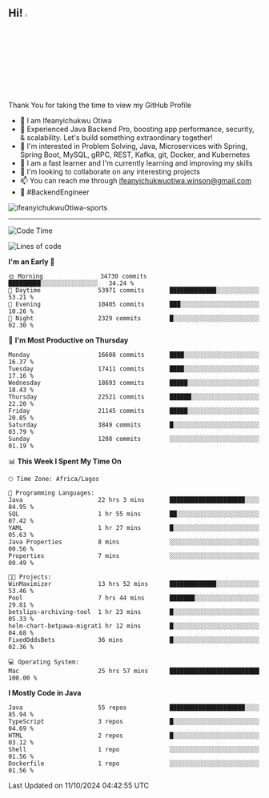 <!-- BLOG-POST-LIST:START --><!-- BLOG-POST-LIST:END -->

## Hi! <img src="https://media.giphy.com/media/hvRJCLFzcasrR4ia7z/giphy.gif" width="4%"> 

Thank You for taking the time to view my GitHub Profile

- 👋 I am Ifeanyichukwu Otiwa
- 🚀 Experienced Java Backend Pro, boosting app performance, security, & scalability. Let's build something extraordinary together!
- 👀 I'm interested in Problem Solving, Java, Microservices with Spring, Spring Boot, MySQL, gRPC, REST, Kafka, git, Docker, and Kubernetes
- 🌱 I am a fast learner and I'm currently learning and improving my skills
- 💞️ I'm looking to collaborate on any interesting projects
- 📫 You can reach me through ifeanyichukwuotiwa.winson@gmail.com
- 🚀 #BackendEngineer

<p align="left" marginTop="10px"> <img src="https://komarev.com/ghpvc/?username=ifeanyichukwuOtiwa-sports&label=Profile%20views&color=0e75b6&style=for-the-badge" alt="ifeanyichukwuOtiwa-sports" /> </p>

***

<!--START_SECTION:waka-->
![Code Time](http://img.shields.io/badge/Code%20Time-2%2C974%20hrs%2051%20mins-blue)

![Lines of code](https://img.shields.io/badge/From%20Hello%20World%20I%27ve%20Written-24.7%20million%20lines%20of%20code-blue)

**I'm an Early 🐤** 

```text
🌞 Morning                34730 commits       █████████░░░░░░░░░░░░░░░░   34.24 % 
🌆 Daytime                53971 commits       █████████████░░░░░░░░░░░░   53.21 % 
🌃 Evening                10405 commits       ███░░░░░░░░░░░░░░░░░░░░░░   10.26 % 
🌙 Night                  2329 commits        █░░░░░░░░░░░░░░░░░░░░░░░░   02.30 % 
```
📅 **I'm Most Productive on Thursday** 

```text
Monday                   16608 commits       ████░░░░░░░░░░░░░░░░░░░░░   16.37 % 
Tuesday                  17411 commits       ████░░░░░░░░░░░░░░░░░░░░░   17.16 % 
Wednesday                18693 commits       █████░░░░░░░░░░░░░░░░░░░░   18.43 % 
Thursday                 22521 commits       ██████░░░░░░░░░░░░░░░░░░░   22.20 % 
Friday                   21145 commits       █████░░░░░░░░░░░░░░░░░░░░   20.85 % 
Saturday                 3849 commits        █░░░░░░░░░░░░░░░░░░░░░░░░   03.79 % 
Sunday                   1208 commits        ░░░░░░░░░░░░░░░░░░░░░░░░░   01.19 % 
```


📊 **This Week I Spent My Time On** 

```text
🕑︎ Time Zone: Africa/Lagos

💬 Programming Languages: 
Java                     22 hrs 3 mins       █████████████████████░░░░   84.95 % 
SQL                      1 hr 55 mins        ██░░░░░░░░░░░░░░░░░░░░░░░   07.42 % 
YAML                     1 hr 27 mins        █░░░░░░░░░░░░░░░░░░░░░░░░   05.63 % 
Java Properties          8 mins              ░░░░░░░░░░░░░░░░░░░░░░░░░   00.56 % 
Properties               7 mins              ░░░░░░░░░░░░░░░░░░░░░░░░░   00.49 % 

🐱‍💻 Projects: 
WinMaximizer             13 hrs 52 mins      █████████████░░░░░░░░░░░░   53.46 % 
Pool                     7 hrs 44 mins       ███████░░░░░░░░░░░░░░░░░░   29.81 % 
betslips-archiving-tool  1 hr 23 mins        █░░░░░░░░░░░░░░░░░░░░░░░░   05.33 % 
helm-chart-betpawa-migrat1 hr 12 mins        █░░░░░░░░░░░░░░░░░░░░░░░░   04.68 % 
FixedOddsBets            36 mins             █░░░░░░░░░░░░░░░░░░░░░░░░   02.36 % 

💻 Operating System: 
Mac                      25 hrs 57 mins      █████████████████████████   100.00 % 
```

**I Mostly Code in Java** 

```text
Java                     55 repos            █████████████████████░░░░   85.94 % 
TypeScript               3 repos             █░░░░░░░░░░░░░░░░░░░░░░░░   04.69 % 
HTML                     2 repos             █░░░░░░░░░░░░░░░░░░░░░░░░   03.12 % 
Shell                    1 repo              ░░░░░░░░░░░░░░░░░░░░░░░░░   01.56 % 
Dockerfile               1 repo              ░░░░░░░░░░░░░░░░░░░░░░░░░   01.56 % 
```




 Last Updated on 11/10/2024 04:42:55 UTC
<!--END_SECTION:waka-->

<!--
<p align="center">
![trophy](https://github-profile-trophy.vercel.app/?username=ifeanyichukwuOtiwa-sports&theme=onedark) (https://github.com/ryo-ma/github-profile-trophy)
</p>
-->

<!---
ifeanyi-otiwa/ifeanyi-otiwa is a ✨ special ✨ repository because its `README.md` (this file) appears on your GitHub profile.
You can click the Preview link to take a look at your changes.
--->
